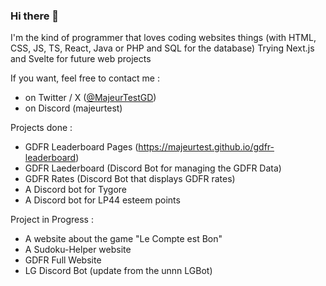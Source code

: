 ### Hi there 👋

I'm the kind of programmer that loves coding websites things (with HTML, CSS, JS, TS, React, Java or PHP and SQL for the database)
Trying Next.js and Svelte for future web projects

If you want, feel free to contact me : 
 - on Twitter / X ([@MajeurTestGD](https://twitter.com/MajeurTestGD))
 - on Discord (majeurtest)

Projects done : 
 - GDFR Leaderboard Pages (https://majeurtest.github.io/gdfr-leaderboard)
 - GDFR Laederboard (Discord Bot for managing the GDFR Data)
 - GDFR Rates (Discord Bot that displays GDFR rates)
 - A Discord bot for Tygore
 - A Discord bot for LP44 esteem points

Project in Progress : 
 - A website about the game "Le Compte est Bon"
 - A Sudoku-Helper website 
 - GDFR Full Website
 - LG Discord Bot (update from the unnn LGBot)

<!--
**MajeurTest/majeurtest** is a ✨ _special_ ✨ repository because its `README.md` (this file) appears on your GitHub profile.

Here are some ideas to get you started:

- 🔭 I’m currently working on a website that is taking time for me
- 🌱 I’m currently learning how to use JS effects
- 👯 I’m looking to collaborate on ...
- 🤔 I’m looking for help with ...
- 💬 Ask me about coding in Python, Java, HTML, CSS, JS, PHP and SQL if you want
- 📫 How to reach me: fell free to contact me on Discord (MajeurTest#7012) or on tweeter (@MajeurTestGD)
- 😄 Pronouns: ...
- ⚡ Fun fact: I love coding (what a surprise)
-->
